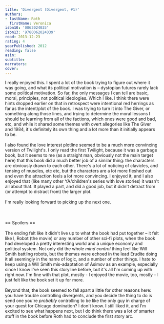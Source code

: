 ```yaml
---
title: 'Divergent (Divergent, #1)'
authors:
- lastName: Roth
  firstName: Veronica
isbn10: '0062024035'
isbn13: '9780062024039'
read: 2013-12-23
rating: 4
yearPublished: 2012
reading: false
asin:
subtitle:
narrators:
cover:
---
```

I really enjoyed this. I spent a lot of the book trying to figure out where it was going, and what its political motivation is – dystopian futures rarely lack some political motivation. So far, the only messages I can tell are basic, moral, principles, not political ideologies. Which I like. I think there were hints dropped earlier on that in retrospect were intentional red herrings as far as the intent/plot of the book. I was trying to turn it into The Giver, or something along those lines, and trying to determine the moral lessons I should be learning from all of the factions, which ones were good and bad, etc, and while it shared some themes with overt allegories like The Giver and 1984, it's definitely its own thing and a lot more than it initially appears to be.<br/><br/>I also found the love interest plotline seemed to be a much more convincing version of Twilight's. I only read the first Twilight, because it was a garbage book, but it seems to me (as a straight man, obviously not the main target here) that this book did a much better job of a similar thing: the characters are obviously drawn to each other. There's a lot of noticing of clavicles, and tensing of muscles, etc etc, but the characters are a lot more fleshed out and even the attraction feels a lot more convincing. I enjoyed it, and I also enjoyed that (like many other YA/children's series with love stories) it wasn't all about that. It played a part, and did a good job, but it didn't detract from (or attempt to distract from) the larger plot.<br/><br/>I'm really looking forward to picking up the next one.<br/><br/><br/><br/>== Spoilers ==<br/><spoiler><br/>The ending felt like it didn't live up to what the book had put together – it felt like I, Robot (the movie) or any number of other sci-fi plots, when the book had developed a pretty interesting world and a unique economy and political system. Not only did the whole <i>mind control</i> thing feel like Will Smith battling robots, but the themes were echoed in the lead Erudite doing it all seemingly in the name of logic, and a number of other things. I hate to keep using a Will Smith mis-adaptation of Asimov as an example, especially since I know I've seen this storyline before, but it's all I'm coming up with right now. I'm fine with that plot, mostly - I enjoyed the movie, too, mostly – I just felt like the book set it up for more.<br/><br/>Beyond that, the book seemed to fall apart a little for other reasons here: you have trouble controlling divergents, and you decide the thing to do is send one you're <i>probably</i> controlling to be like the only guy in charge of your quest for Chicago domination? I don't know. I still liked it, and I'm excited to see what happens next, but I do think there was a lot of smarter stuff in the book before Roth had to conclude the first story arc.<br/></spoiler>